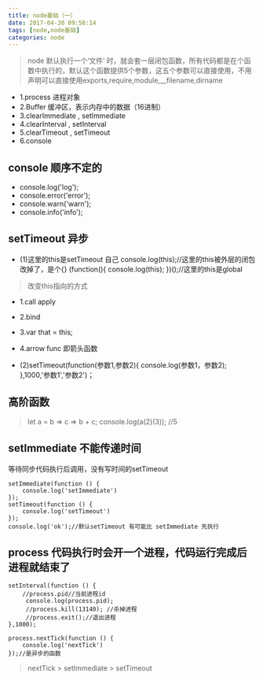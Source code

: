 ```yaml
---
title: node基础（一）
date: 2017-04-30 09:58:14
tags: [node,node基础]
categories: node
---
```

> node 默认执行一个‘文件’ 时，就会套一层闭包函数，所有代码都是在个函数中执行的，默认这个函数提供5个参数，这五个参数可以直接使用，不用声明可以直接使用exports,require,module,__filename,dirname

- 1.process 进程对象
- 2.Buffer 缓冲区，表示内存中的数据（16进制）
- 3.clearImmediate , setImmediate
- 4.clearInterval , setInterval
- 5.clearTimeout , setTimeout
- 6.console
<!--more-->
## console 顺序不定的
- console.log('log');
- console.error('error');
- console.warn('warn');
- console.info('info');

## setTimeout 异步
- (1)这里的this是setTimeout 自己
console.log(this);//这里的this被外层的闭包改掉了，是个{}
(function(){
  console.log(this);
})();//这里的this是global
> 改变this指向的方式
  - 1.call apply
  - 2.bind
  - 3.var that = this;
  - 4.arrow func 即箭头函数

- (2)setTimeout(function(参数1,参数2){
  console.log(参数1，参数2);
},1000,'参数1','参数2')；

## 高阶函数
> let a = b => c => b + c;
console.log(a(2)(3)); //5

## setImmediate 不能传递时间
等待同步代码执行后调用，没有写时间的setTimeout
```
setImmediate(function () {
    console.log('setImmediate')
});
setTimeout(function () {
    console.log('setTimeout')
});
console.log('ok');//默认setTimeout 有可能比 setImmediate 先执行
```
## process 代码执行时会开一个进程，代码运行完成后进程就结束了
```
setInterval(function () {
    //process.pid//当前进程id
     console.log(process.pid);
     //process.kill(13140); //杀掉进程
     //process.exit();//退出进程
},1000);
```
```
process.nextTick(function () {
    console.log('nextTick')
});//是异步的函数
```
> nextTick > setImmediate > setTimeout
